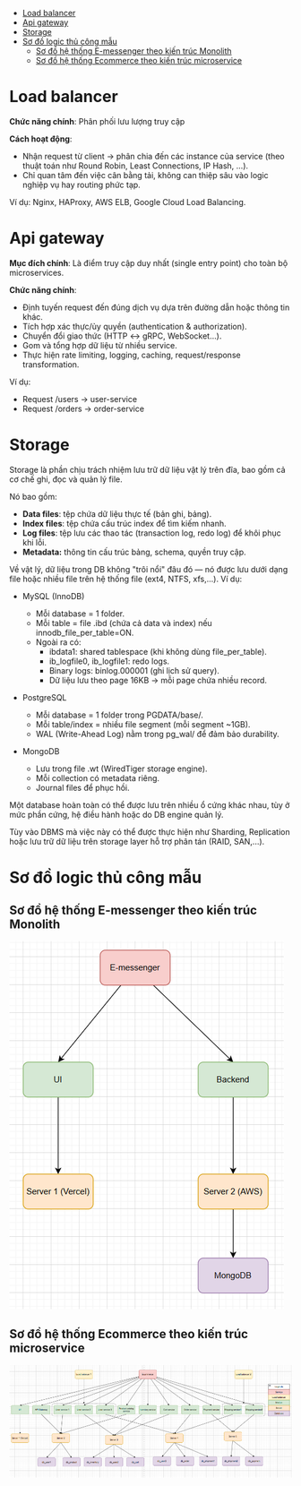 - [Load balancer](#load-balancer)
- [Api gateway](#api-gateway)
- [Storage](#storage)
- [Sơ đồ logic thủ công mẫu](#sơ-đồ-logic-thủ-công-mẫu)
  - [Sơ đồ hệ thống E-messenger theo kiến trúc Monolith](#sơ-đồ-hệ-thống-e-messenger-theo-kiến-trúc-monolith)
  - [Sơ đồ hệ thống Ecommerce theo kiến trúc microservice](#sơ-đồ-hệ-thống-ecommerce-theo-kiến-trúc-microservice)

# Load balancer
**Chức năng chính**: Phân phối lưu lượng truy cập 

**Cách hoạt động**:
* Nhận request từ client → phân chia đến các instance của service (theo thuật toán như Round Robin, Least Connections, IP Hash, …).
* Chỉ quan tâm đến việc cân bằng tải, không can thiệp sâu vào logic nghiệp vụ hay routing phức tạp.

Ví dụ: Nginx, HAProxy, AWS ELB, Google Cloud Load Balancing.

# Api gateway
**Mục đích chính**: Là điểm truy cập duy nhất (single entry point) cho toàn bộ microservices.

**Chức năng chính**:
* Định tuyến request đến đúng dịch vụ dựa trên đường dẫn hoặc thông tin khác.
* Tích hợp xác thực/ủy quyền (authentication & authorization).
* Chuyển đổi giao thức (HTTP ↔ gRPC, WebSocket…).
* Gom và tổng hợp dữ liệu từ nhiều service.
* Thực hiện rate limiting, logging, caching, request/response transformation.

Ví dụ:
* Request /users → user-service
* Request /orders → order-service

# Storage
Storage là phần chịu trách nhiệm lưu trữ dữ liệu vật lý trên đĩa, bao gồm cả cơ chế ghi, đọc và quản lý file.

Nó bao gồm:
* **Data files**: tệp chứa dữ liệu thực tế (bản ghi, bảng).
* **Index files**: tệp chứa cấu trúc index để tìm kiếm nhanh.
* **Log files**: tệp lưu các thao tác (transaction log, redo log) để khôi phục khi lỗi.
* **Metadata:** thông tin cấu trúc bảng, schema, quyền truy cập.

Về vật lý, dữ liệu trong DB không "trôi nổi" đâu đó — nó được lưu dưới dạng file hoặc nhiều file trên hệ thống file (ext4, NTFS, xfs,...).
Ví dụ:
* MySQL (InnoDB)
  * Mỗi database = 1 folder.
  * Mỗi table = file .ibd (chứa cả data và index) nếu innodb_file_per_table=ON.
  * Ngoài ra có:
    * ibdata1: shared tablespace (khi không dùng file_per_table).
    * ib_logfile0, ib_logfile1: redo logs.
    * Binary logs: binlog.000001 (ghi lịch sử query).
    * Dữ liệu lưu theo page 16KB → mỗi page chứa nhiều record.

* PostgreSQL
  * Mỗi database = 1 folder trong PGDATA/base/.
  * Mỗi table/index = nhiều file segment (mỗi segment ~1GB).
  * WAL (Write-Ahead Log) nằm trong pg_wal/ để đảm bảo durability.

* MongoDB
    * Lưu trong file .wt (WiredTiger storage engine).
    * Mỗi collection có metadata riêng.
    * Journal files để phục hồi.

Một database hoàn toàn có thể được lưu trên nhiều ổ cứng khác nhau, tùy ở mức phần cứng, hệ điều hành hoặc do DB engine quản lý.

Tùy vào DBMS mà việc này có thể được thực hiện như Sharding, Replication hoặc lưu trữ dữ liệu trên storage layer hỗ trợ phân tán (RAID, SAN,...).

# Sơ đồ logic thủ công mẫu
## Sơ đồ hệ thống E-messenger theo kiến trúc Monolith
![alt text](image-21.png)

## Sơ đồ hệ thống Ecommerce theo kiến trúc microservice
![alt text](image-22.png)